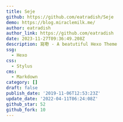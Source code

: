```yaml
---
title: Seje
github: https://github.com/eatradish/Seje
demo: https://blog.miraclemilk.me/
author: eatradish
author_link: https://github.com/eatradish
date: 2023-11-27T09:36:49.208Z
description: 寫嘢 - A beatutiful Hexo Theme
ssg:
  - Hexo
css:
  - Stylus
cms:
  - Markdown
category: []
draft: false
publish_date: '2019-11-06T12:53:23Z'
update_date: '2022-04-11T06:24:08Z'
github_star: 52
github_fork: 10
---
```

